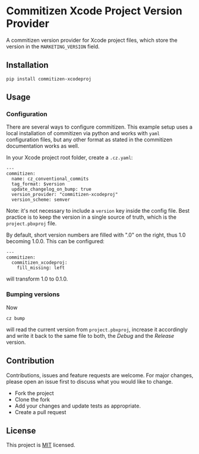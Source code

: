 # Commitizen Xcode Project Version Provider

A commitizen version provider for Xcode project files, which store the version in the `MARKETING_VERSION` field.

## Installation

    pip install commitizen-xcodeproj

## Usage

### Configuration

There are several ways to configure commitizen.
This example setup uses a local installation of commitizen via python and works  with `yaml` configuration files, but any other format as stated in the commitizen documentation works as well.

In your Xcode project root folder, create a `.cz.yaml`:

    ---
    commitizen:
      name: cz_conventional_commits
      tag_format: $version
      update_changelog_on_bump: true
      version_provider: "commitizen-xcodeproj"
      version_scheme: semver

Note: it's not necessary to include a `version` key inside the config file. Best practice is to keep the version in a single source of truth, which is the `project.pbxproj` file.

By default, short version numbers are filled with ".0" on the right,
thus 1.0 becoming 1.0.0. This can be configured:

    ---
    commitizen:
      commitizen_xcodeproj:
        fill_missing: left

will transform 1.0 to 0.1.0.

### Bumping versions

Now

    cz bump

will read the current version from `project.pbxproj`, increase it accordingly and write it back to the same file to both, the _Debug_ and the _Release_ version.

## Contribution

Contributions, issues and feature requests are welcome.
For major changes, please open an issue first to discuss what you would like to change.

- Fork the project
- Clone the fork
- Add your changes and update tests as appropriate.
- Create a pull request

## License

This project is [MIT](LICENSE) licensed.
